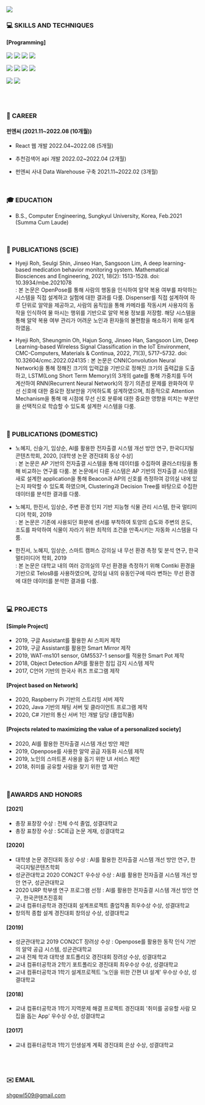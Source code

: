
<img src="https://capsule-render.vercel.app/api?type=wave&color=fcdef7&height=320&section=header&text=hyejiRoh&fontSize=80" />


### 💻 SKILLS AND TECHNIQUES   
#### [Programming]
<img src="https://img.shields.io/badge/html5-E34F26?style=for-the-badge&logo=html5&logoColor=white"> <img src="https://img.shields.io/badge/css-1572B6?style=for-the-badge&logo=css3&logoColor=white"> <img src="https://img.shields.io/badge/javascript-F7DF1E?style=for-the-badge&logo=javascript&logoColor=black"> <img src="https://img.shields.io/badge/react-61DAFB?style=for-the-badge&logo=react&logoColor=black"> 

<img src="https://img.shields.io/badge/python-3776AB?style=for-the-badge&logo=python&logoColor=white"> <img src="https://img.shields.io/badge/mysql-4479A1?style=for-the-badge&logo=mysql&logoColor=white"> <img src="https://img.shields.io/badge/linux-FCC624?style=for-the-badge&logo=linux&logoColor=black"> <img src="https://img.shields.io/badge/amazonaws-232F3E?style=for-the-badge&logo=amazonaws&logoColor=white"> 
  
<img src="https://img.shields.io/badge/github-181717?style=for-the-badge&logo=github&logoColor=white"> <img src="https://img.shields.io/badge/git-F05032?style=for-the-badge&logo=git&logoColor=white">

<br/>
<!-- 
![Hyeji's GitHub stats](https://github-readme-stats.vercel.app/api?username=Hyeji&show_icons=true&theme=dracula) -->

<!-- [![Top Langs](https://github-readme-stats.vercel.app/api/top-langs/?username=HyeJiRoh&layout=compact)](https://github.com/HyeJiRoh/github-readme-stats)
 -->

<br/>

<!-- ### ✨RESEARCH INTERESTS
- IoT(Internet of Things)
- 5G
- Embedded System
- Deep Learning
<br/>
 -->
### 🏢 CAREER
#### 펀엔씨 (2021.11~2022.08 (10개월))

- React 웹 개발 2022.04~2022.08 (5개월)

- 추천검색어 api 개발 2022.02~2022.04 (2개월)

- 펀엔씨 사내 Data Warehouse 구축 2021.11~2022.02 (3개월)


<br/>

### 🎓 EDUCATION
- B.S., Computer Engineering, Sungkyul University, Korea, Feb.2021 (Summa Cum Laude)
<br/>


     
### 📄 PUBLICATIONS (SCIE)
- Hyeji Roh, Seulgi Shin, Jinseo Han, Sangsoon Lim, A deep learning-based medication behavior monitoring system. Mathematical Biosciences and Engineering, 2021, 18(2): 1513-1528. doi: 10.3934/mbe.2021078    
: 본 논문은 OpenPose를 통해 사람의 행동을 인식하여 알약 복용 여부를 파악하는 시스템을 직접 설계하고 실험에 대한 결과를 다룸. Dispenser를 직접 설계하여 하루 단위로 알약을 제공하고, 사람의 움직임을 통해 카메라를 작동시켜 사용자의 동작을 인식하여 물 마시는 행위를 기반으로 알약 복용 정보를 저장함. 해당 시스템을 통해 알약 복용 여부 관리가 어려운 노인과 환자들의 불편함을 해소하기 위해 설계하였음. 


- Hyeji Roh, Sheungmin Oh, Hajun Song, Jinseo Han, Sangsoon Lim, Deep Learning-based Wireless Signal Classification in the IoT Environment, CMC-Computers, Materials & Continua, 2022, 71(3), 5717–5732. doi: 10.32604/cmc.2022.024135
: 본 논문은 CNN(Convolution Neural Network)을 통해 정해진 크기의 입력값을 기반으로 정해진 크기의 출력값을 도출하고, LSTM(Long Short Term Memory)의 3개의 gate를 통해 가중치를 두어 계산하여 RNN(Recurrent Neural Network)의 장기 의존성 문제를 완화하여 무선 신호에 대한 중요한 정보만을 기억하도록 설계하였으며, 최종적으로 Attention Mechanism을 통해 매 시점에 무선 신호 분류에 대한 중요한 영향을 미치는 부분만을 선택적으로 학습할 수 있도록 설계한 시스템을 다룸. 
<br/>
     
     
### 📄 PUBLICATIONS (DOMESTIC)
- 노혜지, 신슬기, 임상순, AI를 활용한 전자출결 시스템 개선 방안 연구, 한국디지털콘텐츠학회, 2020, [대학생 논문 경진대회 동상 수상]    
: 본 논문은 AP 기반의 전자출결 시스템을 통해 데이터를 수집하여 클러스터링을 통해 비교하는 연구를 다룸. 본 논문에서 다룬 시스템은 AP 기반의 전자출결 시스템을 새로 설계한 application을 통해 Beacon과 AP의 신호를 측정하여 강의실 내에 있는지 파악할 수 있도록 하였으며, Clustering과 Decision Tree를 바탕으로 수집한 데이터를 분석한 결과를 다룸. 
 
- 노혜지, 한진서, 임상순, 주변 환경 인지 기반 지능형 식물 관리 시스템, 한국 멀티미디어 학회, 2019    
: 본 논문은 기존에 사용되던 화분에 센서를 부착하여 토양의 습도와 주변의 온도, 조도를 파악하여 식물이 자라기 위한 최적의 조건을 만족시키는 자동화 시스템을 다룸. 

- 한진서, 노혜지, 임상순, 스마트 캠퍼스 강의실 내 무선 환경 측정 및 분석 연구, 한국 멀티미디어 학회, 2019    
: 본 논문은 대학교 내의 여러 강의실의 무선 환경을 측정하기 위해 Contiki 환경을 기반으로 TelosB를 사용하였으며, 강의실 내의 유동인구에 따라 변하는 무선 환경에 대한 데이터를 분석한 결과를 다룸. 
<br/>

   
### 💻 PROJECTS
#### [Simple Project]
- 2019, 구글 Assistant를 활용한 AI 스피커 제작
- 2019, 구글 Assistant를 활용한 Smart Mirror 제작
- 2019, WAT-ms101 sensor, GM5537-1 sensor를 적용한 Smart Pot 제작
- 2018, Object Detection API를 활용한 침입 감지 시스템 제작
- 2017, C언어 기반의 한국사 퀴즈 프로그램 제작 
    
#### [Project based on Network]
- 2020, Raspberry Pi 기반의 스트리밍 서버 제작
- 2020, Java 기반의 채팅 서버 및 클라이언트 프로그램 제작
- 2020, C# 기반의 통신 서버 1인 개발 담당 (졸업작품) 
    
#### [Projects related to maximizing the value of a personalized society]
- 2020, AI를 활용한 전자출결 시스템 개선 방안 제안
- 2019, Openpose를 사용한 알약 공급 자동화 시스템 제작
- 2019, 노인의 스마트폰 사용을 돕기 위한 UI 서비스 제안
- 2018, 취미를 공유할 사람을 찾기 위한 앱 제안
<br/>   
   
   
### 🥇AWARDS AND HONORS    
#### [2021]
- 총장 표창장 수상 : 전체 수석 졸업, 성결대학교
- 총장 표창장 수상 : SCIE급 논문 게재, 성결대학교
   
#### [2020]
- 대학생 논문 경진대회 동상 수상 : AI를 활용한 전자출결 시스템 개선 방안 연구, 한국디지털콘텐츠학회
- 성균관대학교 2020 CON2CT 우수상 수상 : AI를 활용한 전자출결 시스템 개선 방안 연구, 성균관대학교
- 2020 URP 학부생 연구 프로그램 선정 : AI를 활용한 전자출결 시스템 개선 방안 연구, 한국콘텐츠진흥회
- 교내 컴퓨터공학과 경진대회 설계프로젝트 졸업작품 최우수상 수상, 성결대학교
- 창의적 종합 설계 경진대회 창의상 수상, 성결대학교

#### [2019]
- 성균관대학교 2019 CON2CT 장려상 수상 : Openpose를 활용한 동작 인식 기반의 알약 공급 시스템, 성균관대학교
- 교내 전체 학과 대학생 포트폴리오 경진대회 장려상 수상, 성결대학교
- 교내 컴퓨터공학과 2학기 포트폴리오 경진대회 최우수상 수상, 성결대학교
- 교내 컴퓨터공학과 1학기 설계프로젝트 '노인을 위한 간편 UI 설계' 우수상 수상, 성결대학교

#### [2018]
- 교내 컴퓨터공학과 1학기 지역문제 해결 프로젝트 경진대회 '취미를 공유할 사람 모집을 돕는 App' 우수상 수상, 성결대학교

#### [2017]
- 교내 컴퓨터공학과 1학기 인생설계 계획 경진대회 은상 수상, 성결대학교

<!--
### 📁 RESEARCH EXPERIENCES
-->
<br/>

<!--    
### ✒️ BLOG
<https://spero-spera.tistory.com/>
<br/>  
    -->
   
<br/>
   
### ✉️ EMAIL
shgpwl509@gmail.com


<!--
**HyeJiRoh/HyeJiRoh** is a ✨ _special_ ✨ repository because its `README.md` (this file) appears on your GitHub profile.

Here are some ideas to get you started:

- 🔭 I’m currently working on ... 1
- 🌱 I’m currently learning ... 2
- 👯 I’m looking to collaborate on ... 3
- 🤔 I’m looking for help with ... 4
- 💬 Ask me about ... 5
- 📫 How to reach me: ... 6
- 😄 Pronouns: ... 7
- ⚡ Fun fact: ... 8
- 이모지 참고 사이트 : https://gist.github.com/rxaviers/7360908
-->  
